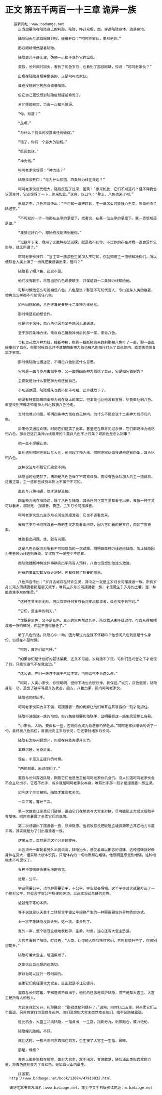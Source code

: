 # 正文 第五千两百一十三章 诡异一族
        最新网址：www.badaoge.net
          正当血要落在陆隐身上的刹那，陆隐，睁开双眼，血，穿透陆隐身体，滴落在地。
      
          陆隐回头与那双眼睛对视，缓缓开口：“呵呵老家伙，果然是你。”
      
          那双眼睛愕然望着陆隐。
      
          陆隐目光平静无波，仿佛一点都不意外它的出现。
      
          混寂，长舛同时回头，看到了灰色岁月，也看到了那双眼睛，惊讶：“呵呵老家伙？”
      
          出现在陆隐身后并偷袭的，正是呵呵老家伙。
      
          谁也没想到它居然会偷袭陆隐。
      
          但它自己更没想到陆隐居然提前察觉了。
      
          若非提前察觉，岂会一点都不惊讶。
      
          “你，知道？”
      
          “是啊。”
      
          “为什么？我自问没露出任何破绽。”
      
          “错了，你有一个最大的破绽。”
      
          “愿闻其详。”
      
          “神力线。”
      
          呵呵老家伙惊讶：“神力线？”
      
          陆隐淡淡开口：“你为什么知道，四条神力线在我这？”
      
          呵呵老家伙目光瞪大，随后反应了过来，苦笑：“原来如此，它们不知道吗？怪不得我告诉源主时，它还惊讶了一下，原来如此。”说完，叹口气：“那么，八色也来了吧。”
      
          黑暗之中，八色声音传出：“不可知一直被盯着，主一道怎么可能放心王文，哪怕他杀了陆通天。”
      
          “不可知的一举一动都在主宰的掌控下，或者说，在某一位主宰的掌控下。我一直想知道是谁。”
      
          “我猜过好几个，却始终没能猜到是你。”
      
          “无数年下来，我用了无数种办法试探，就是找不到你。不过你的存在对我一直也没什么影响，就无所谓了。”
      
          呵呵老家伙接口：“当主宰一族那些生灵加入不可知，你就知道主一道想解决你们，所以便联合人类上演了一出戏把我诱骗出来，是吗？”
      
          陆隐看了眼八色，还真不是。
      
          他们没有联手，尽管当初八色说要联手，并保证将十二条神力线都给他。
      
          可那时候他怎么可能相信八色，八色是谁？那是不可知代言人，专门追杀人类的强者，他再怎么样都不可能信任八色。
      
          如今回想起来，八色还真是要把十二条神力线给他。
      
          那时候是真的想合作。
      
          只是他不信任，而八色也因为某些原因无法说清。
      
          至于那四条神力线，来自自己撞断神树后的那一掌，来自八色。
      
          当初自己放弃神力线，撞断神树，抱着一截断树逃离的刹那被八色打了一击，那一击直接重创了自己，但那时候自己并不清楚四条神力线也被八色强行打入了自己体内，直至伤势恢复后才察觉。
      
          那时候陆隐也很迷茫，不明白八色到底什么意思。
      
          它可是一面与岁月古城争夺，又一面将四条神力线给了自己，它是如何做到的？
      
          主要就是为什么要把神力线还给自己。
      
          不知道原因，陆隐后来也找不到不可知，此事就放下了。
      
          他没有特意隐瞒四条神力线在身上的事实，但本能也让他没有宣扬，毕竟牵扯到八色。直至找到不黯才知道神力线尽数被八色抢走。
      
          当时他难以相信，明明四条神力线在自己体内，为什么不黯会说十二条神力线尽归八色。
      
          后来他又通过命瑰，时问它们证实了此事，甚至还在罪界问过永恒，它们都说神力线尽归八色。那自己这四条神力线哪来的？莫非八色不止四条？可颜色是怎么回事？
      
          他一直不理解此事。
      
          直到遇到呵呵老家伙与大毛，他问起了神力线，呵呵老家伙直接说他这有四条，其余尽归八色。
      
          这种说法与不黯它们完全不同。
      
          陆隐当时也茫然了，猜测是八色告诉了不可知成员，而没有告诉后加入的主一道成员，这很正常，主一道那些成员本质上不属于不可知。
      
          直到与八色相遇，他才清楚真相。
      
          四条神力线在陆隐这，除了八色与陆隐，其余任何正常生灵都看不出来，唯独一种生灵可以看出，那就是--摆渡者，真正，主岁月长河摆渡者。
      
          呵呵老家伙是九垒岁月长河支流摆渡者，它也不该看出来。
      
          唯有主岁月长河摆渡者一族的生灵才能看出问题，因为它们看的是岁月，而非宇宙表象。
      
          谁能看出问题，谁，就有问题。
      
          这是八色仓促间对所有不可知成员的一次试探，既把四条神力线还给陆隐，防止陆隐因为失去神力线遇到麻烦，又试探了一波整个不可知。
      
          而陆隐撞断神树这件事确实出乎所有人预料，八色也没想到他这么激进。
      
          所有的事其实都没有计划好，但却得到了想要的结果。
      
          八色声音传出：“岁月古城存在特许生灵，其中之一就是主岁月长河摆渡者一族。所有岁月长河支流摆渡者都是后天赋予，唯有主岁月长河摆渡者一族，才是诞生于岁月的土着，是一种能寄生岁月的生灵。”
      
          “这种生灵无影无形，可以驾驭任何岁月长河支流摆渡者，谁也找不到它们。”
      
          “它们，是主宰的利刃。”
      
          “你既是紫色，又不是紫色，真正的紫色帮过九垒，所以我从未怀疑过你，可自从得知摆渡者一族的情况，你就不值得信任了。”
      
          听了八色的话，陆隐心中一动，因为帮过九垒就不怀疑吗？他想问八色到底是什么身份，但现在不是时候。
      
          “呵呵，算你们运气好。”
      
          “如果你们是计划好的要诱骗我，还真不可能，岁月撒不了谎，可你们是巧合之下才发现了我，只能说运气不在我这边。”
      
          “这么说，你们一族并不属于气运主宰，否则运气不会这么差。”
      
          “呵呵，人类小家伙，你很聪明，但你下场也会很悲惨，我保证。”说完，灰色震荡，陆隐身形一动，退出了被平等提升的状态，后方，八色出手，抓向呵呵老家伙。
      
          陆隐也同时出手。
      
          呵呵老家伙实力并不强，可摆渡者一族的诡异让他们唯有在其暴露的一刻才能抓住。
      
          陆隐不清楚这一族的可怕，但八色居然要和他联手，证明要抓这一族生灵没那么容易。
      
          “小家伙，人呐，要自私一些，否则你会成为最悲惨的牺牲品。”呵呵老家伙嘲讽的说了一句，最终被八色抓住，直接拖向主岁月长河，它还要封堵岁月长河。
      
          陆隐有太多问题想问，但现在只能先提升实力。
      
          本尊沉睡，分身走出。
      
          现在，才是真正提升的时候。
      
          “两位前辈，麻烦你们了。”
      
          混寂与长舛靠近陆隐，刚刚它们也是故意给呵呵老家伙机会的。没人知道呵呵老家伙会不会主动出手，它若不出手，或许就是呵呵老家伙本身，唯有出手那一刻才是摆渡者一族生灵。
      
          如今这个生灵被抓，陆隐才算高枕无忧。
      
          一次平等，算计三次。
      
          第一次故意让圣柔它们破掉，逼迫它们在地表与大宫主对拼，尽可能阻止大宫主借助平等增强，同时也暴露了圣柔它们的底牌。
      
          第二次诱骗出了摆渡者一族，除掉隐患。当初故意没把破厄玄境资源带去其它地方布置平等，其实就是为了引出摆渡者一族。
      
          这第三次，自然是涅这个分身的提升。
      
          半圆流光一直朝着另外半圆流淌，陆隐抬头，感受着难以形容的滋味，这种滋味就好像身体在变大，但实际上根本没变，只是体内的一切物质都在增强，他很明显感觉到增强，这种增强太不可思议了。
      
          有种不增强就会被压垮的感觉。
      
          这是，公平。
      
          宇宙需要公平，动与静需要公平，不公平，宇宙就会坍塌，这个平等其实就是打造了一个绝对公平，并契合宇宙公平规律的环境，以此实现动与静的对等。
      
          这就是平等的本质。
      
          等于说这是以天意十二转契合宇宙公平规律产生的一种需要辅佐外界物质的方式。
      
          上一次平等陆隐没体会到，这一次，体会到了。
      
          轰的一声，整个破厄玄境地表粉碎，圣柔，时诡，运心还有大宫主坠落。
      
          大宫主看到了陆隐，盯过去，“人类，让你的人帮我拖住它们，否则我提升不了，你也别想提升。”
      
          陆隐盯着大宫主，暗道麻烦了。
      
          这家伙比自己想的还急切。
      
          原以为可以提升一段时间的。
      
          圣柔它们疯狂围攻大宫主，反正就是不让它提升。
      
          混寂与长舛盯着，不知道该不该出手，他们的任务是保护陆隐，而不是帮大宫主。大宫主是所有人的敌人。
      
          大宫主身影分开，刹那融合：“那就谁都别提升了。”说完，同时打出五掌，将圣柔它们三个震退，另外两掌打向混寂与长舛，他们没想到大宫主突然攻击他们，措不及防被震退。
      
          趁此机会，大宫主冲向陆隐，一指点出，一生指，指影分九，刹那融合，威力绝伦。
      
          陆隐瞳孔陡缩，不好。
      
          就在这时，一枚熟悉的东西挡在前方，生生接了大宫主一生指，破碎。
      
          那是，缘痂？
      
          青莲上御身影挡在前方，面对大宫主，双手闭合，青莲散落，随后涌出类似岩浆的力量，将青色莲花变为了青红色，宛如自火山内诞生。
      
          红莲冢。
      http://www.badaoge.net/book/13084/47910032.html
      
      请记住本书首发域名：www.badaoge.net。笔尖中文手机版阅读网址：m.badaoge.net